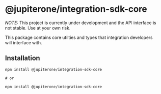 # @jupiterone/integration-sdk-core

_NOTE:_ This project is currently under development and the API interface is not
stable. Use at your own risk.

This package contains core utilties and types that integration developers will
interface with.

## Installation

```
npm install @jupiterone/integration-sdk-core

# or

npm install @jupiterone/integration-sdk-core
```
